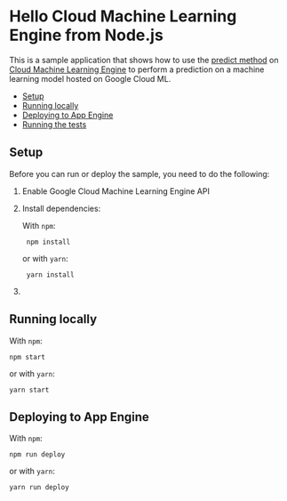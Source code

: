 # Hello Cloud Machine Learning Engine from Node.js

This is a sample application that shows how to use the [predict method](https://cloud.google.com/ml-engine/reference/rest/v1/projects/predict) on [Cloud Machine Learning Engine](https://cloud.google.com/ml-engine/) to perform a prediction on a machine learning model hosted on Google Cloud ML.

* [Setup](#setup)
* [Running locally](#running-locally)
* [Deploying to App Engine](#deploying-to-app-engine)
* [Running the tests](#running-the-tests)

## Setup

Before you can run or deploy the sample, you need to do the following:

1. Enable Google Cloud Machine Learning Engine API
2. Install dependencies:

    With `npm`:

        npm install

    or with `yarn`:

        yarn install
2. 
## Running locally

With `npm`:

    npm start

or with `yarn`:

    yarn start

## Deploying to App Engine

With `npm`:

    npm run deploy

or with `yarn`:

    yarn run deploy
